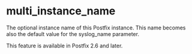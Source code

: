 # multi_instance_name 

 The optional instance name of this Postfix instance. This name
becomes also the default value for the syslog_name parameter. 

 This feature is available in Postfix 2.6 and later. 


